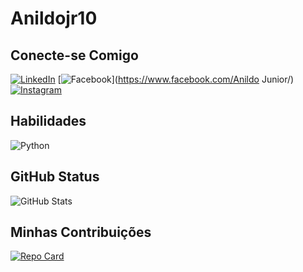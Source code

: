 # Anildojr10

## Conecte-se Comigo
[![LinkedIn](https://img.shields.io/badge/LinkedIn-000?style=for-the-badge&logo=linkedin&logoColor=0E76A8)](https://www.linkedin.com/in/anildo-jerônimo-silva-junior-211781137/)
[![Facebook](https://img.shields.io/badge/Facebook-000?style=for-the-badge&logo=facebook)](https://www.facebook.com/Anildo Junior/)
[![Instagram](https://img.shields.io/badge/Instagram-000?style=for-the-badge&logo=instagram)](https://www.instagram.com/anildojr10/)

## Habilidades
![Python](https://img.shields.io/badge/Python-000?style=for-the-badge&logo=python)

## GitHub Status
![GitHub Stats](https://github-readme-stats.vercel.app/api?username=Anildojr10&theme=transparent&bg_color=000&border_color=30A3DC&show_icons=true&icon_color=30A3DC&title_color=E94D5F&text_color=FFF)

## Minhas Contribuições 
[![Repo Card](https://github-readme-stats.vercel.app/api/pin/?username=SEUUSERNAME&repo=SEUREPOSITORIO&bg_color=000&border_color=30A3DC&show_icons=true&icon_color=30A3DC&title_color=E94D5F&text_color=FFF)](https://github.com/Anildojr10/dio-lab-open-source)